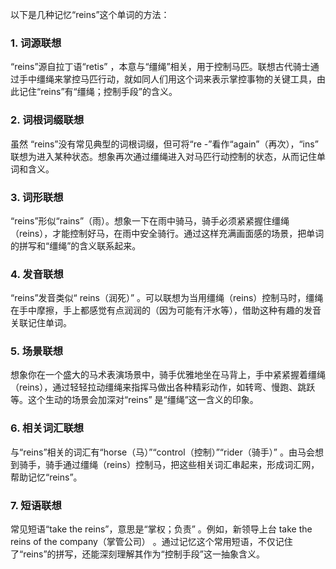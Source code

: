 以下是几种记忆“reins”这个单词的方法：

### 1. 词源联想
“reins”源自拉丁语“retis” ，本意与“缰绳”相关，用于控制马匹。联想古代骑士通过手中缰绳来掌控马匹行动，就如同人们用这个词来表示掌控事物的关键工具，由此记住“reins”有“缰绳；控制手段”的含义。

### 2. 词根词缀联想
虽然 “reins”没有常见典型的词根词缀，但可将“re -”看作“again”（再次），“ins” 联想为进入某种状态。想象再次通过缰绳进入对马匹行动控制的状态，从而记住单词和含义。

### 3. 词形联想
“reins”形似“rains”（雨）。想象一下在雨中骑马，骑手必须紧紧握住缰绳（reins），才能控制好马，在雨中安全骑行。通过这样充满画面感的场景，把单词的拼写和“缰绳”的含义联系起来。

### 4. 发音联想
“reins”发音类似“ reins（润死）” 。可以联想为当用缰绳（reins）控制马时，缰绳在手中摩擦，手上都感觉有点润润的（因为可能有汗水等），借助这种有趣的发音关联记住单词。

### 5. 场景联想
想象你在一个盛大的马术表演场景中，骑手优雅地坐在马背上，手中紧紧握着缰绳（reins），通过轻轻拉动缰绳来指挥马做出各种精彩动作，如转弯、慢跑、跳跃等。这个生动的场景会加深对“reins” 是“缰绳”这一含义的印象。

### 6. 相关词汇联想
与“reins”相关的词汇有“horse（马）”“control（控制）”“rider（骑手）” 。由马会想到骑手，骑手通过缰绳（reins）控制马，把这些相关词汇串起来，形成词汇网，帮助记忆“reins”。

### 7. 短语联想
常见短语“take the reins”，意思是“掌权；负责” 。例如，新领导上台 take the reins of the company（掌管公司） 。通过记忆这个常用短语，不仅记住了“reins”的拼写，还能深刻理解其作为“控制手段”这一抽象含义。 